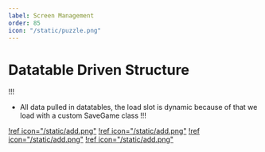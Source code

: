 ```yaml
---
label: Screen Management
order: 85
icon: "/static/puzzle.png"
---
```


# Datatable Driven Structure

!!!
- All data pulled in datatables, the load slot is dynamic because of that we load with a custom SaveGame class
!!!


[!ref icon="/static/add.png"](startscreen.md)
[!ref icon="/static/add.png"](genericscreen.md)
[!ref icon="/static/add.png"](screenusage.md)
[!ref icon="/static/add.png"](gamemode.md)

